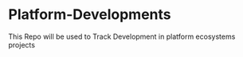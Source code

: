 # Platform-Developments
This Repo will be used to Track Development in platform ecosystems projects
